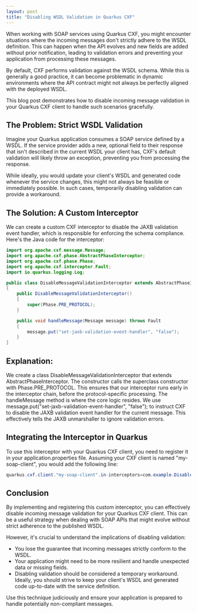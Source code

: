 ```yaml
---
layout: post
title: "Disabling WSDL Validation in Quarkus CXF"
---
```


When working with SOAP services using Quarkus CXF, you might encounter situations where the incoming messages don't strictly adhere to the WSDL definition. This can happen when the API evolves and new fields are added without prior notification, leading to validation errors and preventing your application from processing these messages.

By default, CXF performs validation against the WSDL schema. While this is generally a good practice, it can become problematic in dynamic environments where the API contract might not always be perfectly aligned with the deployed WSDL.

This blog post demonstrates how to disable incoming message validation in your Quarkus CXF client to handle such scenarios gracefully.

## The Problem: Strict WSDL Validation

Imagine your Quarkus application consumes a SOAP service defined by a WSDL. If the service provider adds a new, optional field to their response that isn't described in the current WSDL your client has, CXF's default validation will likely throw an exception, preventing you from processing the response.

While ideally, you would update your client's WSDL and generated code whenever the service changes, this might not always be feasible or immediately possible. In such cases, temporarily disabling validation can provide a workaround.

## The Solution: A Custom Interceptor

We can create a custom CXF interceptor to disable the JAXB validation event handler, which is responsible for enforcing the schema compliance. Here's the Java code for the interceptor:

```java
import org.apache.cxf.message.Message;
import org.apache.cxf.phase.AbstractPhaseInterceptor;
import org.apache.cxf.phase.Phase;
import org.apache.cxf.interceptor.Fault;
import io.quarkus.logging.Log;

public class DisableMessageValidationInterceptor extends AbstractPhaseInterceptor<Message>
{
    public DisableMessageValidationInterceptor()
    {
        super(Phase.PRE_PROTOCOL);
    }

    public void handleMessage(Message message) throws Fault
    {
        message.put("set-jaxb-validation-event-handler", "false");
    }
}
```

## Explanation:

We create a class DisableMessageValidationInterceptor that extends AbstractPhaseInterceptor<Message>.
The constructor calls the superclass constructor with Phase.PRE_PROTOCOL. This ensures that our interceptor runs early in the interceptor chain, before the protocol-specific processing.
The handleMessage method is where the core logic resides.
We use message.put("set-jaxb-validation-event-handler", "false"); to instruct CXF to disable the JAXB validation event handler for the current message. This effectively tells the JAXB unmarshaller to ignore validation errors.

## Integrating the Interceptor in Quarkus

To use this interceptor with your Quarkus CXF client, you need to register it in your application.properties file. Assuming your CXF client is named "my-soap-client", you would add the following line:

```java
quarkus.cxf.client."my-soap-client".in-interceptors=com.example.DisableMessageValidationInterceptor
```

## Conclusion

By implementing and registering this custom interceptor, you can effectively disable incoming message validation for your Quarkus CXF client. This can be a useful strategy when dealing with SOAP APIs that might evolve without strict adherence to the published WSDL.

However, it's crucial to understand the implications of disabling validation:

* You lose the guarantee that incoming messages strictly conform to the WSDL.
* Your application might need to be more resilient and handle unexpected data or missing fields.
* Disabling validation should be considered a temporary workaround. Ideally, you should strive to keep your client's WSDL and generated code up-to-date with the service definition.

Use this technique judiciously and ensure your application is prepared to handle potentially non-compliant messages.
